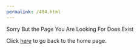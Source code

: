 ```yaml
---
permalink: /404.html
---
```

Sorry But the Page You Are Looking For Does Exist

Click <a href="https://cybersafe-labs.github.io/SES">here</a> to go back to the home page.
